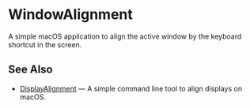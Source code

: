 WindowAlignment
===============

A simple macOS application to align the active window
by the keyboard shortcut in the screen.


See Also
--------

- [DisplayAlignment](https://github.com/niw/DisplayAlignment.git) — A simple command line tool to align displays on macOS.
